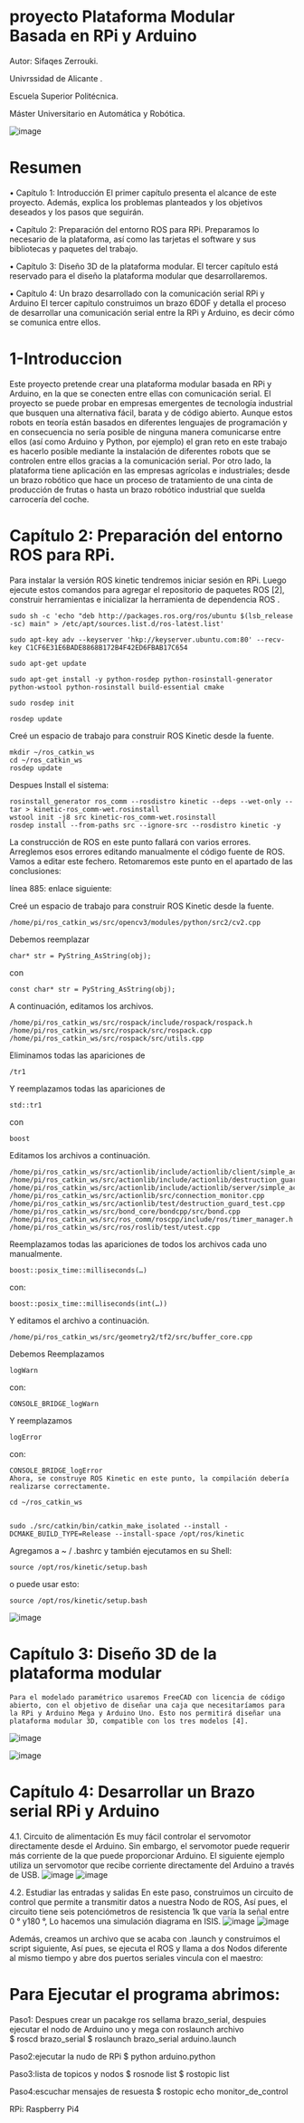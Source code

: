 # proyecto Plataforma Modular Basada en RPi y Arduino
Autor: Sifaqes Zerrouki.

Univrssidad de Alicante .

Escuela Superior Politécnica. 

Máster Universitario en Automática y Robótica.

![image](https://user-images.githubusercontent.com/64240372/145919115-a0a8b98a-b2bb-4938-9030-4f4bcfa72618.png)

# Resumen

•	Capítulo 1: Introducción 
	El primer capítulo presenta el alcance de este proyecto. Además, explica los problemas planteados y los objetivos deseados y los pasos que seguirán.

•	Capítulo 2: Preparación del entorno ROS para RPi.
	Preparamos lo necesario de la plataforma, así como las tarjetas el software y sus bibliotecas y paquetes del trabajo.

•	Capítulo 3: Diseño 3D de la plataforma modular.
	El tercer capítulo está reservado para el diseño la plataforma modular que desarrollaremos.

•	Capítulo 4: Un brazo desarrollado con la comunicación serial RPi y Arduino
	El tercer capítulo construimos un brazo 6DOF y detalla el proceso de desarrollar una comunicación serial entre la RPi y Arduino, es decir cómo se comunica entre ellos.

# 1-Introduccion
  Este proyecto pretende crear una plataforma modular basada en RPi y Arduino, en la que se conecten entre ellas con comunicación serial. El proyecto se puede probar en empresas emergentes de tecnología industrial que busquen una alternativa fácil, barata y de código abierto. 
Aunque estos robots en teoría están basados en diferentes lenguajes de programación y en consecuencia no sería posible de ninguna manera comunicarse entre ellos (así como Arduino y Python, por ejemplo) el gran reto en este trabajo es hacerlo posible mediante la instalación de diferentes robots que se controlen entre ellos gracias a la comunicación serial. Por otro lado, la plataforma tiene aplicación en las empresas agrícolas e industriales; desde un brazo robótico que hace un proceso de tratamiento de una cinta de producción de frutas o hasta un brazo robótico industrial que suelda   carrocería del coche.

# Capítulo 2: Preparación del entorno ROS para RPi.
Para instalar la versión ROS kinetic tendremos iniciar sesión en RPi. Luego ejecute estos comandos para agregar el repositorio de paquetes ROS [2], construir herramientas e inicializar la herramienta de dependencia ROS .

	sudo sh -c 'echo "deb http://packages.ros.org/ros/ubuntu $(lsb_release -sc) main" > /etc/apt/sources.list.d/ros-latest.list'

	sudo apt-key adv --keyserver 'hkp://keyserver.ubuntu.com:80' --recv-key C1CF6E31E6BADE8868B172B4F42ED6FBAB17C654

	sudo apt-get update

	sudo apt-get install -y python-rosdep python-rosinstall-generator python-wstool python-rosinstall build-essential cmake

	sudo rosdep init

	rosdep update

Creé un espacio de trabajo para construir ROS Kinetic desde la fuente.
	
	mkdir ~/ros_catkin_ws
	cd ~/ros_catkin_ws
	rosdep update
	
Despues Install el sistema:

	rosinstall_generator ros_comm --rosdistro kinetic --deps --wet-only --tar > kinetic-ros_comm-wet.rosinstall
	wstool init -j8 src kinetic-ros_comm-wet.rosinstall
	rosdep install --from-paths src --ignore-src --rosdistro kinetic -y


La construcción de ROS en este punto fallará con varios errores. Arreglemos esos errores editando manualmente el código fuente de ROS. Vamos a editar este fechero. Retomaremos este punto en el apartado de las conclusiones:

línea 885: enlace siguiente:

Creé un espacio de trabajo para construir ROS Kinetic desde la fuente.
	
	/home/pi/ros_catkin_ws/src/opencv3/modules/python/src2/cv2.cpp
Debemos reemplazar 
	
	char* str = PyString_AsString(obj);
con
	
	const char* str = PyString_AsString(obj);
A continuación, editamos los archivos.
	
	/home/pi/ros_catkin_ws/src/rospack/include/rospack/rospack.h 
	/home/pi/ros_catkin_ws/src/rospack/src/rospack.cpp 
	/home/pi/ros_catkin_ws/src/rospack/src/utils.cpp
	
Eliminamos todas las apariciones de
	
	/tr1
Y reemplazamos todas las apariciones de
	
	std::tr1
con
	
	boost
Editamos los archivos a continuación.
	
	/home/pi/ros_catkin_ws/src/actionlib/include/actionlib/client/simple_action_client.h
	/home/pi/ros_catkin_ws/src/actionlib/include/actionlib/destruction_guard.h /home/pi/ros_catkin_ws/src/actionlib/include/actionlib/server/simple_action_server_imp.h 
	/home/pi/ros_catkin_ws/src/actionlib/src/connection_monitor.cpp /home/pi/ros_catkin_ws/src/actionlib/test/destruction_guard_test.cpp
	/home/pi/ros_catkin_ws/src/bond_core/bondcpp/src/bond.cpp /home/pi/ros_catkin_ws/src/ros_comm/roscpp/include/ros/timer_manager.h
	/home/pi/ros_catkin_ws/src/ros/roslib/test/utest.cpp
	
Reemplazamos todas las apariciones de todos los archivos cada uno manualmente.
	
	boost::posix_time::milliseconds(…)
con:
	
	boost::posix_time::milliseconds(int(…))
Y editamos el archivo a continuación.
	
	/home/pi/ros_catkin_ws/src/geometry2/tf2/src/buffer_core.cpp
Debemos Reemplazamos  
	
	logWarn
con:
	
	CONSOLE_BRIDGE_logWarn
Y reemplazamos 
	
	logError
con:
	
	CONSOLE_BRIDGE_logError
	Ahora, se construye ROS Kinetic en este punto, la compilación debería realizarse correctamente.
	
	cd ~/ros_catkin_ws

	
	sudo ./src/catkin/bin/catkin_make_isolated --install -DCMAKE_BUILD_TYPE=Release --install-space /opt/ros/kinetic
Agregamos a ~ / .bashrc y también ejecutamos en su Shell:
	
	source /opt/ros/kinetic/setup.bash
o puede usar esto:
	
	source /opt/ros/kinetic/setup.bash


![image](https://user-images.githubusercontent.com/64240372/145917627-1a341d6c-97ce-4033-819f-19d763b01995.png)

# Capítulo 3: Diseño 3D de la plataforma modular
	Para el modelado paramétrico usaremos FreeCAD con licencia de código abierto, con el objetivo de diseñar una caja que necesitaríamos para la RPi y Arduino Mega y Arduino Uno. Esto nos permitirá diseñar una plataforma modular 3D, compatible con los tres modelos [4]. 

![image](https://user-images.githubusercontent.com/64240372/145917896-19894d39-5c2b-4247-a03b-95391b676002.png)

![image](https://user-images.githubusercontent.com/64240372/145917933-2a781c5c-3e4f-42fb-aeef-49c1be5ed71e.png)

# Capítulo 4: Desarrollar un Brazo serial RPi y Arduino

4.1.	Circuito de alimentación
	Es muy fácil controlar el servomotor directamente desde el Arduino. Sin embargo, el servomotor puede requerir más corriente de la que puede proporcionar Arduino. El siguiente ejemplo utiliza un servomotor que recibe corriente directamente del Arduino a través de USB.
  ![image](https://user-images.githubusercontent.com/64240372/145918058-d5938eb4-3e8f-4ec3-9c25-2ac4de9d1924.png)
  ![image](https://user-images.githubusercontent.com/64240372/145918220-b82bf293-8780-48eb-bbcf-7bba9fd7a1bc.png)
  
4.2.	 Estudiar las entradas y salidas
	En este paso, construimos un circuito de control que permite a transmitir datos a nuestra Nodo de ROS, Así pues, el circuito tiene seis potenciómetros de resistencia 1k que varía la señal entre 0 ° y180 °, Lo hacemos una simulación diagrama en ISIS.
  ![image](https://user-images.githubusercontent.com/64240372/145918294-eeacaf18-3cd9-4bce-bff1-48f1e4f0c340.png)
![image](https://user-images.githubusercontent.com/64240372/145918310-55ae1444-5676-4762-aa30-bdec02dfc2ab.png)
  
  Además, creamos un archivo que se acaba con .launch y construimos el script siguiente, Así pues, se ejecuta el ROS y llama a dos Nodos diferente al mismo tiempo y abre dos puertos seriales vincula con el maestro:


# Para Ejecutar el programa abrimos:

Paso1: Despues crear un pacakge ros sellama brazo_serial, despuies ejecutar el  nodo de Arduino uno y mega con roslaunch archivo  
$ roscd brazo_serial
$ roslaunch brazo_serial arduino.launch

Paso2:ejecutar la nudo de RPi
$ python arduino.python

Paso3:lista de topicos y nodos
$ rosnode list 
$ rostopic list 

Paso4:escuchar mensajes de resuesta
$ rostopic echo monitor_de_control




RPi: Raspberry Pi4


